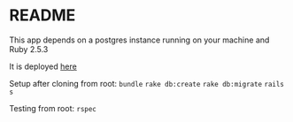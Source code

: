 # README
This app depends on a postgres instance running on your machine and Ruby 2.5.3

It is deployed [here](https://thawing-taiga-27950.herokuapp.com/)

Setup after cloning from root:
`bundle`
`rake db:create`
`rake db:migrate`
`rails s`

Testing from root:
`rspec`

